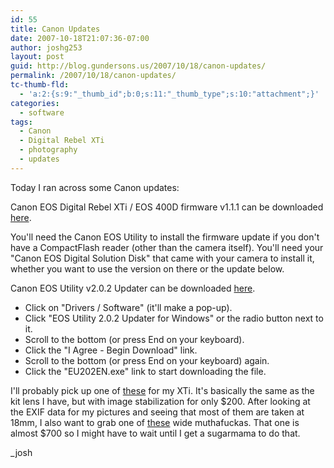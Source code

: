 ```yaml
---
id: 55
title: Canon Updates
date: 2007-10-18T21:07:36-07:00
author: joshg253
layout: post
guid: http://blog.gundersons.us/2007/10/18/canon-updates/
permalink: /2007/10/18/canon-updates/
tc-thumb-fld:
  - 'a:2:{s:9:"_thumb_id";b:0;s:11:"_thumb_type";s:10:"attachment";}'
categories:
  - software
tags:
  - Canon
  - Digital Rebel XTi
  - photography
  - updates
---
```

Today I ran across some Canon updates:

Canon EOS Digital Rebel XTi / EOS 400D firmware v1.1.1 can be downloaded <a href="http://web.canon.jp/imaging/eosdigital3/e4kr3_firmware-e.html">here</a>.

You'll need the Canon EOS Utility to install the firmware update if you don't have a CompactFlash reader (other than the camera itself). You'll need your "Canon EOS Digital Solution Disk" that came with your camera to install it, whether you want to use the version on there or the update below.

Canon EOS Utility v2.0.2 Updater can be downloaded <a href="http://www.usa.canon.com/consumer/controller?act=ModelInfoAct&amp;tabact=DownloadDetailTabAct&amp;fcategoryid=314&amp;modelid=14256">here</a>.

<ul><li>Click on "Drivers / Software" (it'll make a pop-up).</li>
<li>Click "EOS Utility 2.0.2 Updater for Windows" or the radio button next to it.</li>
<li>Scroll to the bottom (or press End on your keyboard).</li>
<li>Click the "I Agree - Begin Download" link.</li>
<li>Scroll to the bottom (or press End on your keyboard) again.</li>
<li>Click the "EU202EN.exe" link to start downloading the file.</li></ul>

I'll probably pick up one of <a href="http://www.usa.canon.com/consumer/controller?act=ModelInfoAct&amp;fcategoryid=149&amp;modelid=15704">these</a> for my XTi. It's basically the same as the kit lens I have, but with image stabilization for only $200. After looking at the EXIF data for my pictures and seeing that most of them are taken at 18mm, I also want to grab one of <a href="http://www.usa.canon.com/consumer/controller?act=ModelInfoAct&amp;fcategoryid=148&amp;modelid=10510">these</a> wide muthafuckas. That one is almost $700 so I might have to wait until I get a sugarmama to do that.

_josh